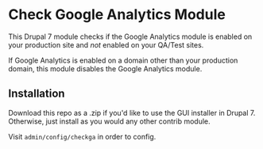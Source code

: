 # Check Google Analytics Module

This Drupal 7 module checks if the Google Analytics module is enabled on your production site and _not_ enabled on your QA/Test sites.

If Google Analytics is enabled on a domain other than your production domain, this module disables the Google Analytics module.

## Installation

Download this repo as a .zip if you'd like to use the GUI installer in Drupal 7. Otherwise, just install as you would any other contrib module.

Visit `admin/config/checkga` in order to config.
